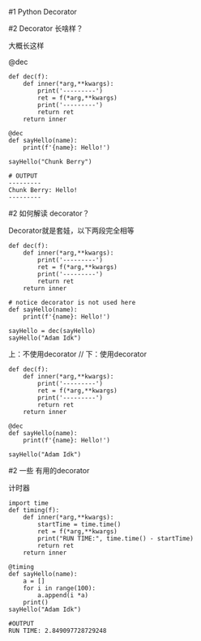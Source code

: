 #1 Python Decorator

#2 Decorator 长啥样？

大概长这样

@dec

```python3
def dec(f):
    def inner(*arg,**kwargs):
        print('---------')
        ret = f(*arg,**kwargs)
        print('---------')
        return ret
    return inner

@dec
def sayHello(name):
    print(f'{name}: Hello!')
    
sayHello("Chunk Berry")
```
```
# OUTPUT
---------
Chunk Berry: Hello!
---------
```

#2 如何解读 decorator？

Decorator就是套娃，以下两段完全相等

```python3
def dec(f):
    def inner(*arg,**kwargs):
        print('---------')
        ret = f(*arg,**kwargs)
        print('---------')
        return ret
    return inner

# notice decorator is not used here
def sayHello(name):
    print(f'{name}: Hello!')
    
sayHello = dec(sayHello)
sayHello("Adam Idk")
```
上：不使用decorator // 下：使用decorator
```python3
def dec(f):
    def inner(*arg,**kwargs):
        print('---------')
        ret = f(*arg,**kwargs)
        print('---------')
        return ret
    return inner

@dec
def sayHello(name):
    print(f'{name}: Hello!')
    
sayHello("Adam Idk")
```

#2 一些 有用的decorator

计时器

```python3
import time
def timing(f):
    def inner(*arg,**kwargs):
        startTime = time.time()
        ret = f(*arg,**kwargs)
        print("RUN TIME:", time.time() - startTime)
        return ret
    return inner

@timing
def sayHello(name):
    a = []
    for i in range(100):
        a.append(i *a)
    print()
sayHello("Adam Idk")
```
```python3
#OUTPUT
RUN TIME: 2.849097728729248
```